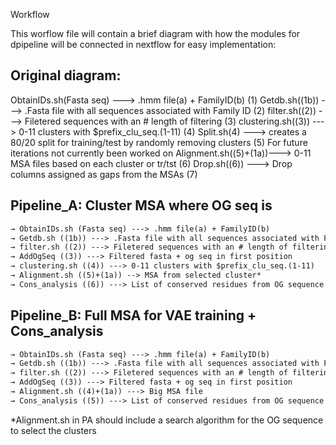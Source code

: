 Workflow

This worflow file will contain a brief diagram with how  the modules for dpipeline will be connected in nextflow for easy implementation:

## Original diagram:

ObtainIDs.sh(Fasta seq) ---> .hmm file(a) + FamilyID(b)                      (1)
Getdb.sh((1b)) ---> .Fasta file with all sequences associated with Family ID (2)
filter.sh((2)) ---> Filetered sequences with an # length of filtering        (3)
clustering.sh((3)) ---> 0-11 clusters with $prefix_clu_seq.(1-11)            (4) 
Split.sh(4) ---> creates a 80/20 split for training/test by randomly removing clusters (5)   For future iterations not currently been worked on
Alignment.sh((5)+(1a))---> 0-11 MSA files based on each cluster or tr/tst              (6)
Drop.sh((6)) --->  Drop columns assigned as gaps from the MSAs                         (7) 

 ## Pipeline_A: Cluster MSA where OG seq is

```markdown
→ ObtainIDs.sh (Fasta seq) ---> .hmm file(a) + FamilyID(b)                      (1)
→ Getdb.sh ((1b)) ---> .Fasta file with all sequences associated with Family ID (2)
→ filter.sh ((2)) ---> Filetered sequences with an # length of filtering        (3)
→ AddOgSeq ((3)) ---> Filtered fasta + og seq in first position                 (4)
→ clustering.sh ((4)) ---> 0-11 clusters with $prefix_clu_seq.(1-11)            (5)
→ Alignment.sh ((5)+(1a)) --> MSA from selected cluster*                        (6)
→ Cons_analysis ((6)) ---> List of conserved residues from OG sequence          (7)

```
## Pipeline_B: Full MSA for VAE training + Cons_analysis
```markdown
→ ObtainIDs.sh (Fasta seq) ---> .hmm file(a) + FamilyID(b)                      (1)
→ Getdb.sh ((1b)) ---> .Fasta file with all sequences associated with Family ID (2)
→ filter.sh ((2)) ---> Filetered sequences with an # length of filtering        (3)
→ AddOgSeq ((3)) ---> Filtered fasta + og seq in first position                 (4)
→ Alignment.sh ((4)+(1a)) ---> Big MSA file                                     (5)
→ Cons_analysis ((5)) ---> List of conserved residues from OG sequence          (6)
```
*Alignment.sh in PA should include a search algorithm for the OG sequence to select the clusters
